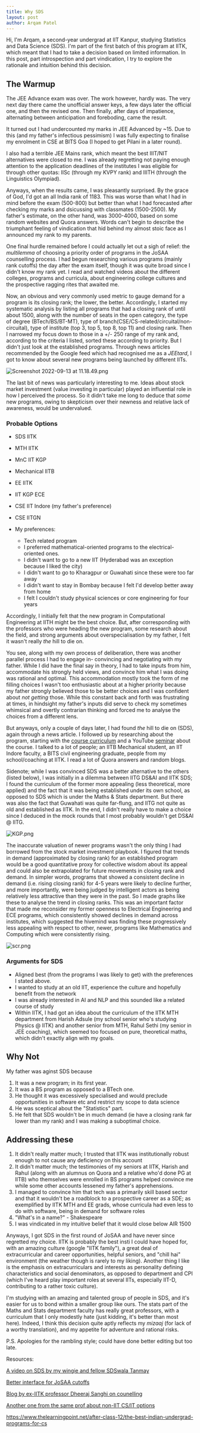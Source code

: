 ```yaml
---
title: Why SDS
layout: post
author: Arqam Patel
---
```


Hi, I'm Arqam, a second-year undergrad at IIT Kanpur, studying Statistics and Data Science (SDS). I'm part of the first batch of this program at IITK, which meant that I had to take a decision based on limited information. In this post, part introspection and part vindication, I try to explore the rationale and intuition behind this decision.


## The Warmup 

The JEE Advance exam was over. The work however, hardly was. The very next day there came the unofficial answer keys, a few days later the official one, and then the revised one. Then finally, after days of impatience, alternating between anticipation and foreboding, came the result.

It turned out I had undercounted my marks in JEE Advanced by ~15. Due to this (and my father's infectious pessimism) I was fully expecting to finalise my enrolment in CSE at BITS Goa (I hoped to get Pilani in a later round). 

I also had a terrible JEE Mains rank, which meant the best IIIT/NIT alternatives were closed to me. I was already regretting not paying enough attention to the application deadlines of the institutes I was eligible for through other quotas: IISc (through my KVPY rank) and IIITH (through the Linguistics Olympiad).

Anyways, when the results came, I was pleasantly surprised. By the grace of God, I'd got an all India rank of 1183. This was worse than what I had in mind before the exam (500-800) but better than what I had forecasted after checking my marks and dsicussing with classmates (1500-2500). My father's estimate, on the other hand, was 3000-4000, based on some random websites and Quora answers. Words can't begin to describe the triumphant feeling of vindication that hid behind my almost stoic face as I announced my rank to my parents.

One final hurdle remained before I could actually let out a sigh of relief: the _multilemma_ of choosing a priority order of programs in the JoSAA counselling process. I had begun researching various programs (mainly rank cutoffs) the day after the exam itself, though it was quite broad since I didn't know my rank yet. I read and watched videos about the different colleges, programs and curricula, about engineering college cultures and the prospective ragging rites that awaited me. 

Now, an obvious and very commonly used metric to gauge demand for a program is its closing rank; the lower, the better. Accordingly, I started my systematic analysis by listing all programs that had a closing rank of until about 1500, along with the number of seats in the open category, the type of degree (BTech/BS/BT-MT), type of branch(CSE/CS-related/circuital/non-circuital), type of institute (top 3, top 5, top 8, top 11) and closing rank.  Then I narrowed my focus down to those in a +/- 250 range of my rank and, according to the criteria I listed, sorted these according to priority. But I didn't just look at the established programs. Through news articles recommended by the Google feed which had recognised me as a _JEEtard_, I got to know about several new programs being launched by different IITs. 

![Screenshot 2022-09-13 at 11.18.49.png](/assets/choices.png)

The last bit of news was particularly interesting to me. Ideas about stock market investment (value investing in particular) played an influential role in how I perceived the process. So it didn't take me long to deduce that *some* new programs, owing to skepticism over their newness and relative lack of awareness, would be undervalued. 

### Probable Options
- SDS IITK
- MTH IITK
- MnC IIT KGP
- Mechanical IITB 
- EE IITK
- IIT KGP ECE
- CSE IIT Indore (my father's preference)
- CSE IITGN

- My preferences:
	- Tech related program
	- I preferred mathematical-oriented programs to the electrical-oriented ones.
	- I didn't want to go to a new IIT (Hyderabad was an exception because I liked the city)
	- I didn't want to go to Kharagpur or Guwahati since these were too far away
	- I didn't want to stay in Bombay because I felt I'd develop better away from home
	- I felt I couldn't study physical sciences or core engineering for four years

Accordingly, I initially felt that the new program in Computational Engineering at IITH might be the best choice. But, after corresponding with the professors who were heading the new program, some research about the field, and strong arguments about overspecialisation by my father, I felt it wasn't really *the* hill to die on. 

You see, along with my own process of deliberation, there was another parallel process I had to engage in- convincing and negotiating with my father. While I did have the final say in theory, I had to take inputs from him, accommodate his strongly held views, and convince him what I was doing was rational and optimal. This accommodation mostly took the form of me filling choices I wasn't too enthusiastic about at a higher priority because my father strongly believed those to be better choices and I was confident about *not getting* those. While this constant back and forth was frustrating at times, in hindsight my father's inputs did serve to check my sometimes whimsical and overtly contrarian thinking and forced me to analyse the choices from a different lens.

But anyways, only a couple of days later, I had found *the* hill to die on (SDS), again through a news article. I followed up by researching about the program, starting with the [course curriculum](https://www.iitk.ac.in/math/data/Inst_Webpage_STanDS-06-09-21.pdf)  and a YouTube [seminar](https://www.youtube.com/watch?v=9W-nrveF_EY) about the course. I talked to a lot of people; an IITB Mechanical student, an IIT Indore faculty, a BITS civil engineering graduate, people from my school/coaching at IITK. I read a lot of Quora answers and random blogs. 

Sidenote; while I was convinced SDS was a better alternative to the others (listed below), l was initially in a dilemma between IITG DS&AI and IITK SDS; I found the curriculum of the former more appealing (less theoretical, more applied) and the fact that it was being established under its own school, as opposed to SDS which is under the Maths & Stats department. But there was also the fact that Guwahati was quite far-flung, and IITG not quite as old and established as IITK. In the end, I didn't really have to make a choice since I deduced in the mock rounds that I most probably wouldn't get DS&AI @ IITG.

![KGP.png](/assets/KGP.png)

The inaccurate valuation of newer programs wasn't the only thing I had borrowed from the stock market investment playbook. I figured that trends in demand (approximated by closing rank) for an established program would be a good quantitative proxy for collective wisdom about its appeal and could also be extrapolated for future movements in closing rank and demand. In simpler words, programs that showed a consistent decline in demand (i.e. rising closing rank) for 4-5 years were likely to decline further, and more importantly, were being judged by intelligent actors as being relatively less attractive than they were in the past. So I made graphs like these to analyse the trend in closing ranks. This was an important factor that made me reconsider my former openness to Electrical Engineering and ECE programs, which consistently showed declines in demand across institutes, which suggested the hivemind was finding these progressively less appealing with respect to other, newer, programs like Mathematics and Computing which were consistently rising.

![scr.png](/assets/quant_model.png)

### Arguments for SDS
- Aligned best (from the programs I was likely to get) with the preferences I stated above.
- I wanted to study at an old IIT, experience the culture and hopefully benefit from the network
- I was already interested in AI and NLP and this sounded like a related course of study
- Within IITK, I had got an idea about the curriculum of the IITK MTH department from Harish Adsule (my school senior who's studying Physics @ IITK) and another senior from MTH, Rahul Sethi (my senior in JEE coaching), which seemed too focused on pure, theoretical maths, which didn't exactly align with my goals.


## Why Not
My father was aginst SDS because
1. It was a new program; in its first year.
2. It was a BS program as opposed to a BTech one.
3. He thought it was excessively specialised and would preclude opportunities in software etc and restrict my scope to data science
4. He was sceptical about the "Statistics" part.
5. He felt that SDS wouldn't be in much demand (ie have a closing rank far lower than my rank) and I was making a suboptimal choice.


## Addressing these
1.  It didn't really matter much; I trusted that IITK was institutionally robust enough to not cause any deficiency on this account 
2. It didn't matter much; the testimonies of my seniors at IITK, Harish and Rahul (along with an alumnus on Quora and a relative who'd done PG at IITB) who themselves were enrolled in BS programs helped convince me while some other accounts lessened my father's apprehensions.  
3. I managed to convince him that tech was a primarily skill based sector and that it wouldn't be a roadblock to a prospective career as a SDE; as exemplified by IITK MTH and EE grads, whose curricula had even less to do with software, being in demand for software roles
4.  "What's in a name?" - Shakespeare
5. I was vindicated in my intuitive belief that it would close below AIR 1500


Anyways, I got SDS in the first round of JoSAA and have never since regretted my choice. IITK is probably the best insti I could have hoped for, with an amazing culture (google "IITK family"), a great deal of extracurricular and career opportunities, helpful seniors, and "chill hai" environment (the weather though is rarely to my liking). Another thing I like is the emphasis on extracurriculars and interests as personality defining characteristics and social denominators, as opposed to department and CPI (which I've heard play important roles at several IITs, especially IIT-D, contributing to a rather toxic culture).

I'm studying with an amazing and talented group of people in SDS, and it's easier for us to bond within a smaller group like ours. The stats part of the Maths and Stats department faculty has really great professors, with a curriculum that I only modestly hate (just kidding, it's better than most here). Indeed, I think this decision quite aptly reflects my *mizaaj* (for lack of a worthy translation), and my appetite for adventure and rational risks.

P.S. Apologies for the rambling style; could have done better editing but too late.

Resources:

[A video on SDS by my wingie and fellow SDSwala Tanmay](https://www.youtube.com/watch?v=qWi9iqjNpkw)

[Better interface for JoSAA cutoffs](https://cutoffs.iitr.ac.in/)

[Blog by ex-IITK professor Dheeraj Sanghi on counelling](https://dsanghi.blogspot.com/2015/06/a-guide-to-jee-counseling-2015.html)

[Another one from the same prof about non-IIT CS/IT options](https://dsanghi.blogspot.com/2015/04/my-2015-list-of-recommended-csit.html)

<https://www.thelearningpoint.net/after-class-12/the-best-indian-undergrad-programs-for-cs>

